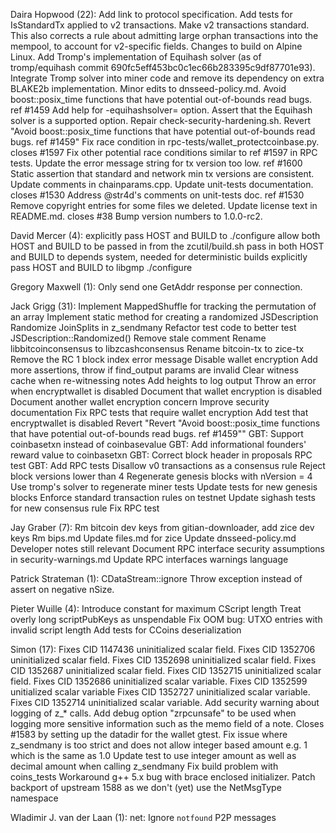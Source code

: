 Daira Hopwood (22):
      Add link to protocol specification.
      Add tests for IsStandardTx applied to v2 transactions.
      Make v2 transactions standard. This also corrects a rule about admitting large orphan transactions into the mempool, to account for v2-specific fields.
      Changes to build on Alpine Linux.
      Add Tromp's implementation of Equihash solver (as of tromp/equihash commit 690fc5eff453bc0c1ec66b283395c9df87701e93).
      Integrate Tromp solver into miner code and remove its dependency on extra BLAKE2b implementation.
      Minor edits to dnsseed-policy.md.
      Avoid boost::posix_time functions that have potential out-of-bounds read bugs. ref #1459
      Add help for -equihashsolver= option.
      Assert that the Equihash solver is a supported option.
      Repair check-security-hardening.sh.
      Revert "Avoid boost::posix_time functions that have potential out-of-bounds read bugs. ref #1459"
      Fix race condition in rpc-tests/wallet_protectcoinbase.py. closes #1597
      Fix other potential race conditions similar to ref #1597 in RPC tests.
      Update the error message string for tx version too low. ref #1600
      Static assertion that standard and network min tx versions are consistent.
      Update comments in chainparams.cpp.
      Update unit-tests documentation. closes #1530
      Address @str4d's comments on unit-tests doc. ref #1530
      Remove copyright entries for some files we deleted.
      Update license text in README.md. closes #38
      Bump version numbers to 1.0.0-rc2.

David Mercer (4):
      explicitly pass HOST and BUILD to ./configure
      allow both HOST and BUILD to be passed in from the zcutil/build.sh
      pass in both HOST and BUILD to depends system, needed for deterministic builds
      explicitly pass HOST and BUILD to libgmp ./configure

Gregory Maxwell (1):
      Only send one GetAddr response per connection.

Jack Grigg (31):
      Implement MappedShuffle for tracking the permutation of an array
      Implement static method for creating a randomized JSDescription
      Randomize JoinSplits in z_sendmany
      Refactor test code to better test JSDescription::Randomized()
      Remove stale comment
      Rename libbitcoinconsensus to libzcashconsensus
      Rename bitcoin-tx to zice-tx
      Remove the RC 1 block index error message
      Disable wallet encryption
      Add more assertions, throw if find_output params are invalid
      Clear witness cache when re-witnessing notes
      Add heights to log output
      Throw an error when encryptwallet is disabled
      Document that wallet encryption is disabled
      Document another wallet encryption concern
      Improve security documentation
      Fix RPC tests that require wallet encryption
      Add test that encryptwallet is disabled
      Revert "Revert "Avoid boost::posix_time functions that have potential out-of-bounds read bugs. ref #1459""
      GBT: Support coinbasetxn instead of coinbasevalue
      GBT: Add informational founders' reward value to coinbasetxn
      GBT: Correct block header in proposals RPC test
      GBT: Add RPC tests
      Disallow v0 transactions as a consensus rule
      Reject block versions lower than 4
      Regenerate genesis blocks with nVersion = 4
      Use tromp's solver to regenerate miner tests
      Update tests for new genesis blocks
      Enforce standard transaction rules on testnet
      Update sighash tests for new consensus rule
      Fix RPC test

Jay Graber (7):
      Rm bitcoin dev keys from gitian-downloader, add zice dev keys
      Rm bips.md
      Update files.md for zice
      Update dnsseed-policy.md
      Developer notes still relevant
      Document RPC interface security assumptions in security-warnings.md
      Update RPC interfaces warnings language

Patrick Strateman (1):
      CDataStream::ignore Throw exception instead of assert on negative nSize.

Pieter Wuille (4):
      Introduce constant for maximum CScript length
      Treat overly long scriptPubKeys as unspendable
      Fix OOM bug: UTXO entries with invalid script length
      Add tests for CCoins deserialization

Simon (17):
      Fixes CID 1147436 uninitialized scalar field.
      Fixes CID 1352706 uninitialized scalar field.
      Fixes CID 1352698 uninitialized scalar field.
      Fixes CID 1352687 uninitialized scalar field.
      Fixes CID 1352715 uninitialized scalar field.
      Fixes CID 1352686 uninitialized scalar variable.
      Fixes CID 1352599 unitialized scalar variable
      Fixes CID 1352727 uninitialized scalar variable.
      Fixes CID 1352714 uninitialized scalar variable.
      Add security warning about logging of z_* calls.
      Add debug option "zrpcunsafe" to be used when logging more sensitive information such as the memo field of a note.
      Closes #1583 by setting up the datadir for the wallet gtest.
      Fix issue where z_sendmany is too strict and does not allow integer based amount e.g. 1 which is the same as 1.0
      Update test to use integer amount as well as decimal amount when calling z_sendmany
      Fix build problem with coins_tests
      Workaround g++ 5.x bug with brace enclosed initializer.
      Patch backport of upstream 1588 as we don't (yet) use the NetMsgType namespace

Wladimir J. van der Laan (1):
      net: Ignore `notfound` P2P messages

